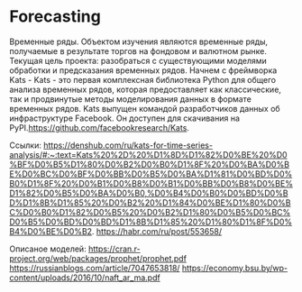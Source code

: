# Forecasting
Временные ряды.
Объектом изучения являются временные ряды, получаемые в результате торгов на фондовом и валютном рынке.
Текущая цель проекта: разобраться с существующими моделями обработки и предсказания временных рядов.
Начнем с фреймворка Kats - Kats - это первая комплексная библиотека Python для общего анализа временных рядов, которая предоставляет как классические, так и продвинутые методы моделирования данных в формате временных рядов. Kats выпущен командой разработчиков данных об инфраструктуре Facebook. Он доступен для скачивания на PyPI.https://github.com/facebookresearch/Kats.

Ссылки: https://denshub.com/ru/kats-for-time-series-analysis/#:~:text=Kats%20%2D%20%D1%8D%D1%82%D0%BE%20%D0%BF%D0%B5%D1%80%D0%B2%D0%B0%D1%8F%20%D0%BA%D0%BE%D0%BC%D0%BF%D0%BB%D0%B5%D0%BA%D1%81%D0%BD%D0%B0%D1%8F%20%D0%B1%D0%B8%D0%B1%D0%BB%D0%B8%D0%BE%D1%82%D0%B5%D0%BA%D0%B0,%D0%B4%D0%B0%D0%BD%D0%BD%D1%8B%D1%85%20%D0%B2%20%D1%84%D0%BE%D1%80%D0%BC%D0%B0%D1%82%D0%B5%20%D0%B2%D1%80%D0%B5%D0%BC%D0%B5%D0%BD%D0%BD%D1%8B%D1%85%20%D1%80%D1%8F%D0%B4%D0%BE%D0%B2.
https://habr.com/ru/post/553658/

Описаное моделей:
https://cran.r-project.org/web/packages/prophet/prophet.pdf
https://russianblogs.com/article/7047653818/
https://economy.bsu.by/wp-content/uploads/2016/10/naft_ar_ma.pdf
